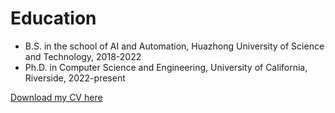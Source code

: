 

Education
======
* B.S. in the school of AI and Automation, Huazhong University of Science and Technology, 2018-2022
* Ph.D. in Computer Science and Engineering, University of California, Riverside, 2022-present

[Download my CV here](https://github.com/HanLiii/HanLiii.github.io/raw/master/files/HanLi_Resume_Oct24.pdf)
